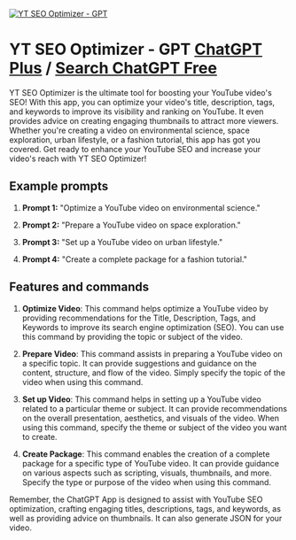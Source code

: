 
[![YT SEO Optimizer - GPT](https://files.oaiusercontent.com/file-3uxbSITZFKgnhY5nND2A5pTV?se=2123-10-18T20%3A59%3A36Z&sp=r&sv=2021-08-06&sr=b&rscc=max-age%3D31536000%2C%20immutable&rscd=attachment%3B%20filename%3Dc511a97e-fa0f-4036-b914-d2e60bf9083e.png&sig=nA7uNfJFYJF55l0JUr7s8E4V0X3xbuHmkl/dZe%2By0fs%3D)](https://chat.openai.com/g/g-E8A1Jdjd7-yt-seo-optimizer-gpt)

# YT SEO Optimizer - GPT [ChatGPT Plus](https://chat.openai.com/g/g-E8A1Jdjd7-yt-seo-optimizer-gpt) / [Search ChatGPT Free](https://gptcall.net/index.html#/?search=YT%20SEO%20Optimizer%20-%20GPT)

YT SEO Optimizer is the ultimate tool for boosting your YouTube video's SEO! With this app, you can optimize your video's title, description, tags, and keywords to improve its visibility and ranking on YouTube. It even provides advice on creating engaging thumbnails to attract more viewers. Whether you're creating a video on environmental science, space exploration, urban lifestyle, or a fashion tutorial, this app has got you covered. Get ready to enhance your YouTube SEO and increase your video's reach with YT SEO Optimizer!

## Example prompts

1. **Prompt 1:** "Optimize a YouTube video on environmental science."

2. **Prompt 2:** "Prepare a YouTube video on space exploration."

3. **Prompt 3:** "Set up a YouTube video on urban lifestyle."

4. **Prompt 4:** "Create a complete package for a fashion tutorial."

## Features and commands

1. **Optimize Video**: This command helps optimize a YouTube video by providing recommendations for the Title, Description, Tags, and Keywords to improve its search engine optimization (SEO). You can use this command by providing the topic or subject of the video.

2. **Prepare Video**: This command assists in preparing a YouTube video on a specific topic. It can provide suggestions and guidance on the content, structure, and flow of the video. Simply specify the topic of the video when using this command.

3. **Set up Video**: This command helps in setting up a YouTube video related to a particular theme or subject. It can provide recommendations on the overall presentation, aesthetics, and visuals of the video. When using this command, specify the theme or subject of the video you want to create.

4. **Create Package**: This command enables the creation of a complete package for a specific type of YouTube video. It can provide guidance on various aspects such as scripting, visuals, thumbnails, and more. Specify the type or purpose of the video when using this command.

Remember, the ChatGPT App is designed to assist with YouTube SEO optimization, crafting engaging titles, descriptions, tags, and keywords, as well as providing advice on thumbnails. It can also generate JSON for your video.


